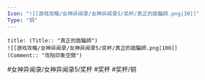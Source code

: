 ```yaml
---
Icon: "![[游戏攻略/女神异闻录/女神异闻录5/奖杯/真正的詭騙師.png|30]]"
Type: "铜"
---
```

```ad-common-bronze-trophy
title: (Title:: "真正的詭騙師")
![[游戏攻略/女神异闻录/女神异闻录5/奖杯/真正的詭騙師.png|100]]
(Comment:: "攻陷印象空間")
```

#女神异闻录/女神异闻录5/奖杯 #奖杯 #奖杯/铜
